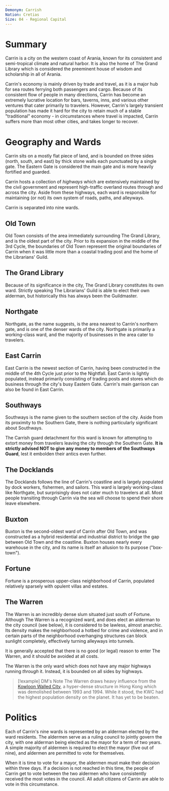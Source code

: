 ```yaml
---
Demonym: Carrish
Nation: Cretias
Size: 04 - Regional Capital
---
```

# Summary
Carrin is a city on the western coast of Arania, known for its consistent and semi-tropical climate and natural harbor. It is also the home of The Grand Library which is considered the preeminent house of wisdom and scholarship in all of Arania. 

Carrin's economy is mainly driven by trade and travel, as it is a major hub for sea routes ferrying both passengers and cargo. Because of its consistent flow of people in many directions, Carrin has become an extremely lucrative location for bars, taverns, inns, and various other ventures that cater primarily to travelers. However, Carrin's largely transient population has made it hard for the city to retain much of a stable "traditional" economy - in circumstances where travel is impacted, Carrin suffers more than most other cities, and takes longer to recover. 

# Geography and Wards
Carrin sits on a mostly flat piece of land, and is bounded on three sides (north, south, and east) by thick stone walls each punctuated by a single gate. The Eastern Gate is considered the main gate and is more heavily fortified and guarded. 

Carrin hosts a collection of *highways* which are extensively maintained by the civil government and represent high-traffic overland routes through and across the city. Aside from these highways, each ward is responsible for maintaining (or not) its own system of roads, paths, and alleyways. 

Carrin is separated into nine wards.

## Old Town
Old Town consists of the area immediately surrounding The Grand Library, and is the oldest part of the city. Prior to its expansion in the middle of the 3rd Cycle, the boundaries of Old Town represent the original boundaries of Carrin when it was little more than a coastal trading post and the home of the Librarians' Guild. 
## The Grand Library
Because of its significance in the city, The Grand Library constitutes its own ward. Strictly speaking The Librarians' Guild is able to elect their own alderman, but historically this has always been the Guildmaster. 
## Northgate
Northgate, as the name suggests, is the area nearest to Carrin's northern gate, and is one of the denser wards of the city. Northgate is primarily a working-class ward, and the majority of businesses in the area cater to travelers. 
## East Carrin
East Carrin is the newest section of Carrin, having been constructed in the middle of the 4th Cycle just prior to the Nightfall. East Carrin is lightly populated, instead primarily consisting of trading posts and stores which do business through the city's busy Eastern Gate. Carrin's main garrison can also be found in East Carrin. 
## Southways
Southways is the name given to the southern section of the city. Aside from its proximity to the Southern Gate, there is nothing particularly significant about Southways.

The Carrish guard detachment for this ward is known for attempting to extort money from travelers leaving the city through the Southern Gate. **It is strictly advised NOT to give any money to members of the Southways Guard**, lest it embolden their antics even further.
## The Docklands
The Docklands follows the line of Carrin's coastline and is largely populated by dock workers, fishermen, and sailors. This ward is largely working-class like Northgate, but surprisingly does not cater much to travelers at all. Most people transiting through Carrin via the sea will choose to spend their shore leave elsewhere.
## Buxton
Buxton is the second-oldest ward of Carrin after Old Town, and was constructed as a hybrid residential and industrial district to bridge the gap between Old Town and the coastline. Buxton houses nearly every warehouse in the city, and its name is itself an allusion to its purpose ("box-town"). 
## Fortune
Fortune is a prosperous upper-class neighborhood of Carrin, populated relatively sparsely with opulent villas and estates. 
## The Warren
The Warren is an incredibly dense slum situated just south of Fortune. Although The Warren is a recognized ward, and does elect an alderman to the city council (see below), it is considered to be lawless, almost anarchic. Its density makes the neighborhood a hotbed for crime and violence, and in certain parts of the neighborhood overhanging structures can block sunlight completely, effectively turning alleyways into tunnels. 

It is generally accepted that there is no good (or legal) reason to enter The Warren, and it should be avoided at all costs. 

The Warren is the only ward which does not have any major highways running *through* it. Instead, it is bounded on all sides by highways. 
> [!example] DM's Note
> The Warren draws heavy influence from the [Kowloon Walled City](https://en.wikipedia.org/wiki/Kowloon_Walled_City), a hyper-dense structure in Hong Kong which was demolished between 1993 and 1994. 
> While it stood, the KWC had the highest population density on the planet. It has yet to be beaten. 


# Politics
Each of Carrin's nine wards is represented by an alderman elected by the ward residents. The aldermen serve as a ruling council to jointly govern the city, with one alderman being elected as the mayor for a term of two years. A simple majority of aldermen is required to elect the mayor (five out of nine), and aldermen are permitted to vote for themselves. 

When it is time to vote for a mayor, the aldermen must make their decision within three days. If a decision is not reached in this time, the people of Carrin get to vote between the two aldermen who have consistently received the most votes in the council. All adult citizens of Carrin are able to vote in this circumstance. 
